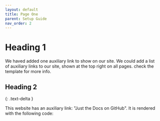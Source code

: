 ```yaml
---
layout: default
title: Page One
parent: Setup Guide
nav_order: 2
---
```


# Heading 1

We haved added one auxiliary link to show on our site.
We could add a list of auxiliary links to our site, shown at the top right on all pages.
check the template for more info.

## Heading 2
{: .text-delta }

This website has an auxiliary link: "Just the Docs on GitHub". It is rendered with the following code:
